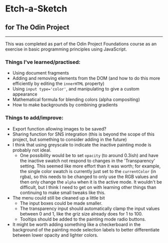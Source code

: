 # Etch-a-Sketch

## for The Odin Project

---

This was completed as part of the Odin Project Foundations course as an exercise in basic programming principles using JavaScript.

### Things I've learned/practised:
- Using document fragments
- Adding and removing elements from the DOM (and how to do this more efficiently by editing the `innerHTML` property)
- Using `input type='color'`, and manipulating to give a custom appearance
- Mathematical formula for blending colors (alpha compositing)
- How to make backgrounds by combining gradients

### Things to add/improve:
- Export function allowing images to be saved?
- Sharing function for SNS integration (this is beyond the scope of this project, but something to consider adding in the future)
- I think that using greyscale to indicate the inactive painting mode is probably not ideal.
    - One possibility would be to set `opacity` (to around 0.3ish) and have the inactive swatch not respond to changes in the 'Transparency' setting. This seemed like more effort than it was worth; for example, the single color swatch is currently just set to the `currentColor` (in rgba), so this needs to be changed to only use the RGB values and then only change the `alpha` when it is the active mode. It wouldn't be difficult, but I think I need to get on with learning other things than continuing to make small tweaks like this.
- The menu could still be cleaned up a little bit
    - The input boxes could be made smaller.
    - The transparency input should automatically clamp the input values between 0 and 1, like the griz size already does for 1 to 100.
    - Tooltips should be added to the painting mode radio buttons.
- It might be worth adding something like a checkerboard in the background of the painting mode selection labels to better differentiate between lower opacity and lighter colors.